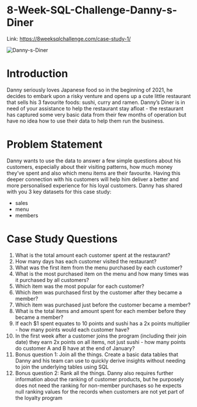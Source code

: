 # 8-Week-SQL-Challenge-Danny-s-Diner

Link: https://8weeksqlchallenge.com/case-study-1/

![Danny-s-Diner](https://github.com/lravelb/8-Week-SQL-Challenge-Danny-s-Diner/raw/main/assets/149938522/99a785e1-73e9-459a-a395-c9822e3abafb.jpg)

# Introduction
Danny seriously loves Japanese food so in the beginning of 2021, he decides to embark upon a risky venture and opens up a cute little restaurant that sells his 3 favourite foods: sushi, curry and ramen.
Danny’s Diner is in need of your assistance to help the restaurant stay afloat - the restaurant has captured some very basic data from their few months of operation but have no idea how to use their data to help them run the business.

# Problem Statement

Danny wants to use the data to answer a few simple questions about his customers, especially about their visiting patterns, how much money they’ve spent and also which menu items are their favourite. Having this deeper connection with his customers will help him deliver a better and more personalised experience for his loyal customers.
Danny has shared with you 3 key datasets for this case study:

- sales
- menu
- members
  
# Case Study Questions

1. What is the total amount each customer spent at the restaurant?
2. How many days has each customer visited the restaurant?
3. What was the first item from the menu purchased by each customer?
4. What is the most purchased item on the menu and how many times was it purchased by all customers?
5. Which item was the most popular for each customer?
6. Which item was purchased first by the customer after they became a member?
7. Which item was purchased just before the customer became a member?
8. What is the total items and amount spent for each member before they became a member?
9. If each $1 spent equates to 10 points and sushi has a 2x points multiplier - how many points would each customer have?
10. In the first week after a customer joins the program (including their join date) they earn 2x points on all items, not just sushi - how many points do customer A and B have at the end of January?
11. Bonus question 1: Join all the things. Create a basic data tables that Danny and his team can use to quickly derive insights without needing to join the underlying tables using SQL
12. Bonus question 2: Rank all the things. Danny also requires further information about the ranking of customer products, but he purposely does not need the ranking for non-member purchases so he expects null ranking values for the records when customers are not yet part of the loyalty program


